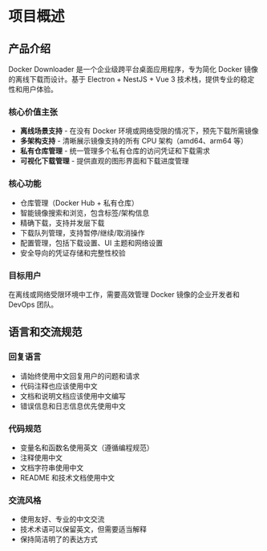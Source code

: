 # 项目概述

## 产品介绍

Docker Downloader 是一个企业级跨平台桌面应用程序，专为简化 Docker 镜像的离线下载而设计。基于 Electron + NestJS + Vue 3 技术栈，提供专业的稳定性和用户体验。

### 核心价值主张

- **离线场景支持** - 在没有 Docker 环境或网络受限的情况下，预先下载所需镜像
- **多架构支持** - 清晰展示镜像支持的所有 CPU 架构（amd64、arm64 等）
- **私有仓库管理** - 统一管理多个私有仓库的访问凭证和下载需求
- **可视化下载管理** - 提供直观的图形界面和下载进度管理

### 核心功能

- 仓库管理（Docker Hub + 私有仓库）
- 智能镜像搜索和浏览，包含标签/架构信息
- 精确下载，支持并发层下载
- 下载队列管理，支持暂停/继续/取消操作
- 配置管理，包括下载设置、UI 主题和网络设置
- 安全导向的凭证存储和完整性校验

### 目标用户

在离线或网络受限环境中工作，需要高效管理 Docker 镜像的企业开发者和 DevOps 团队。

## 语言和交流规范

### 回复语言

- 请始终使用中文回复用户的问题和请求
- 代码注释也应该使用中文
- 文档和说明文档应该使用中文编写
- 错误信息和日志信息优先使用中文

### 代码规范

- 变量名和函数名使用英文（遵循编程规范）
- 注释使用中文
- 文档字符串使用中文
- README 和技术文档使用中文

### 交流风格

- 使用友好、专业的中文交流
- 技术术语可以保留英文，但需要适当解释
- 保持简洁明了的表达方式
